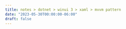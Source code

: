 ```yaml
---
title: notes > dotnet > winui 3 > xaml > mvvm pattern
date: "2023-05-30T00:00:00-06:00"
draft: false
---
```

